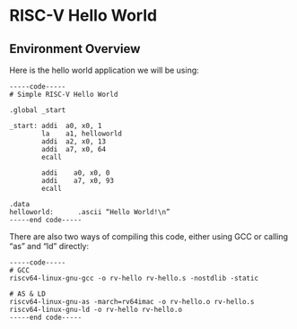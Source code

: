 # RISC-V Hello World
## Environment Overview

Here is the hello world application we will be using:
```
-----code-----
# Simple RISC-V Hello World                                                                                       

.global _start                                                                                      

_start: addi  a0, x0, 1
        la    a1, helloworld
        addi  a2, x0, 13
        addi  a7, x0, 64
        ecall

        addi    a0, x0, 0
        addi    a7, x0, 93
        ecall

.data
helloworld:      .ascii “Hello World!\n” 
-----end code-----
```

There are also two ways of compiling this code, either using GCC or calling “as” and “ld” directly:
```
-----code-----
# GCC
riscv64-linux-gnu-gcc -o rv-hello rv-hello.s -nostdlib -static                                                                      

# AS & LD
riscv64-linux-gnu-as -march=rv64imac -o rv-hello.o rv-hello.s
riscv64-linux-gnu-ld -o rv-hello rv-hello.o 
-----end code-----
```